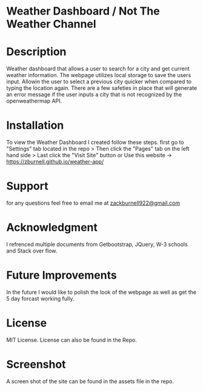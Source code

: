 # Weather Dashboard / Not The Weather Channel

# Description
Weather dashboard that allows a user to search for a city and get current weather information. The webpage utilizes local storage to save the users input. Allowin the user to select a previous city quicker when compared to typing the location again. There are a few safeties in place that will generate an error message if the user inputs a city that is not recognized by the openweathermap API.

# Installation
To view the Weather Dashboard I created follow these steps. first go to "Settings" tab located in the repo > Then click the "Pages" tab on the left hand side > Last click the "Visit Site" button or Use this website -> https://zburnell.github.io/weather-app/

# Support
for any questions feel free to email me at zackburnell922@gmail.com

# Acknowledgment
I refrenced multiple documents from Getbootstrap, JQuery, W-3 schools and Stack over flow.

# Future Improvements
In the future I would like to polish the look of the webpage as well as get the 5 day forcast working fully. 

# License
MIT License. License can also be found in the Repo.  

# Screenshot
A screen shot of the site can be found in the assets file in the repo.
